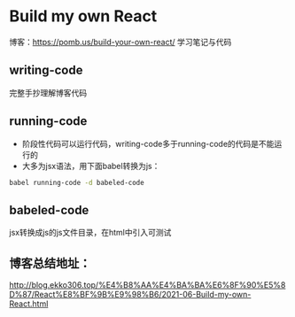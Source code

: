 # Build my own React
博客：https://pomb.us/build-your-own-react/
学习笔记与代码
## writing-code
完整手抄理解博客代码
## running-code
- 阶段性代码可以运行代码，writing-code多于running-code的代码是不能运行的
- 大多为jsx语法，用下面babel转换为js：
```bash
babel running-code -d babeled-code
```
## babeled-code
jsx转换成js的js文件目录，在html中引入可测试
## 博客总结地址：
http://blog.ekko306.top/%E4%B8%AA%E4%BA%BA%E6%8F%90%E5%8D%87/React%E8%BF%9B%E9%98%B6/2021-06-Build-my-own-React.html